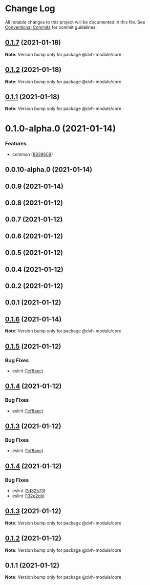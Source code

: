 # Change Log

All notable changes to this project will be documented in this file.
See [Conventional Commits](https://conventionalcommits.org) for commit guidelines.

## [0.1.7](https://github.com/danghungtb26/dvh-module/compare/@dvh-module/core@0.1.6...@dvh-module/core@0.1.7) (2021-01-18)

**Note:** Version bump only for package @dvh-module/core





## [0.1.2](https://github.com/danghungtb26/dvh-module/compare/@dvh-module/core@0.1.6...@dvh-module/core@0.1.2) (2021-01-18)

**Note:** Version bump only for package @dvh-module/core





## [0.1.1](https://github.com/danghungtb26/dvh-module/compare/@dvh-module/core@0.1.6...@dvh-module/core@0.1.1) (2021-01-18)

**Note:** Version bump only for package @dvh-module/core





# 0.1.0-alpha.0 (2021-01-14)


### Features

* common ([8839609](https://github.com/danghungtb26/dvh-module/commit/8839609e679534e58f8e0ec64134aa7a26c38773))



## 0.0.10-alpha.0 (2021-01-14)



## 0.0.9 (2021-01-14)



## 0.0.8 (2021-01-12)



## 0.0.7 (2021-01-12)



## 0.0.6 (2021-01-12)



## 0.0.5 (2021-01-12)



## 0.0.4 (2021-01-12)



## 0.0.2 (2021-01-12)



## 0.0.1 (2021-01-12)





## [0.1.6](https://github.com/danghungtb26/dvh-module/compare/@dvh-module/core@0.1.5...@dvh-module/core@0.1.6) (2021-01-14)

**Note:** Version bump only for package @dvh-module/core





## [0.1.5](https://github.com/danghungtb26/dvh-module-core/compare/@dvh-module/core@0.1.4...@dvh-module/core@0.1.5) (2021-01-12)


### Bug Fixes

* eslint ([1cf8aec](https://github.com/danghungtb26/dvh-module-core/commit/1cf8aecdd3fd937f7f8780c21673a65923dcb8b1))





## [0.1.4](https://github.com/danghungtb26/dvh-module-core/compare/@dvh-module/core@0.1.4...@dvh-module/core@0.1.4) (2021-01-12)


### Bug Fixes

* eslint ([1cf8aec](https://github.com/danghungtb26/dvh-module-core/commit/1cf8aecdd3fd937f7f8780c21673a65923dcb8b1))





## [0.1.3](https://github.com/danghungtb26/dvh-module-core/compare/@dvh-module/core@0.1.4...@dvh-module/core@0.1.3) (2021-01-12)


### Bug Fixes

* eslint ([1cf8aec](https://github.com/danghungtb26/dvh-module-core/commit/1cf8aecdd3fd937f7f8780c21673a65923dcb8b1))





## [0.1.4](https://github.com/danghungtb26/dvh-module-core/compare/@dvh-module/core@0.1.3...@dvh-module/core@0.1.4) (2021-01-12)


### Bug Fixes

* eslint ([2d32573](https://github.com/danghungtb26/dvh-module-core/commit/2d3257355de03a6824c78d0e226a89d12217f613))
* eslint ([132e2cb](https://github.com/danghungtb26/dvh-module-core/commit/132e2cbd3ee62f46a51e0fe6a664de93eeb57912))





## [0.1.3](https://github.com/danghungtb26/dvh-module-core/compare/@dvh-module/core@0.1.2...@dvh-module/core@0.1.3) (2021-01-12)

**Note:** Version bump only for package @dvh-module/core





## [0.1.2](https://github.com/danghungtb26/dvh-module-core/compare/@dvh-module/core@0.1.1...@dvh-module/core@0.1.2) (2021-01-12)

**Note:** Version bump only for package @dvh-module/core





## 0.1.1 (2021-01-12)

**Note:** Version bump only for package @dvh-module/core
